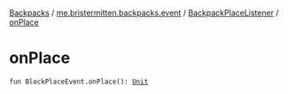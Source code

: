 [Backpacks](../../index.md) / [me.bristermitten.backpacks.event](../index.md) / [BackpackPlaceListener](index.md) / [onPlace](./on-place.md)

# onPlace

`fun BlockPlaceEvent.onPlace(): `[`Unit`](https://kotlinlang.org/api/latest/jvm/stdlib/kotlin/-unit/index.html)